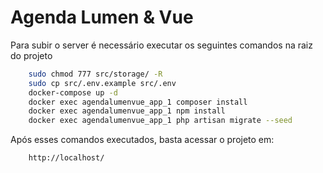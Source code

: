 # Agenda Lumen & Vue
Para subir o server é necessário executar os seguintes comandos na raiz do projeto
``` bash
    sudo chmod 777 src/storage/ -R  
    sudo cp src/.env.example src/.env
    docker-compose up -d 
    docker exec agendalumenvue_app_1 composer install 
    docker exec agendalumenvue_app_1 npm install 
    docker exec agendalumenvue_app_1 php artisan migrate --seed
```
Após esses comandos executados, basta acessar o projeto em:
```
    http://localhost/
```
